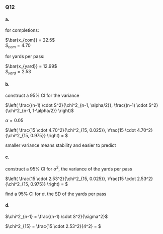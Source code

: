 ### Q12
#### a.

for completions:

$\bar{x_{com}} = 22.5$   
$S_{com} = 4.70$  

for yards per pass:

$\bar{x_{yard}} = 12.99$  
$S_{yard} = 2.53$  

#### b.

construct a 95% CI for the variance

$\left( \frac{(n-1) \cdot S^2}{\chi^2_{n-1, \alpha/2}}, \frac{(n-1) \cdot S^2}{\chi^2_{n-1, 1-\alpha/2}} \right)$  

$\alpha = 0.05$

$\left( \frac{15 \cdot 4.70^2}{\chi^2_{15, 0.025}}, \frac{15 \cdot 4.70^2}{\chi^2_{15, 0.975}} \right) = $  

smaller variance means stability and easier to predict

#### c.

construct a 95% CI for $\sigma^2$, the variance of the yards per pass  

$\left( \frac{15 \cdot 2.53^2}{\chi^2_{15, 0.025}}, \frac{15 \cdot 2.53^2}{\chi^2_{15, 0.975}} \right) = $  

find a 95% CI for $\sigma$, the SD of the yards per pass 

#### d.

$\chi^2_{n-1} = \frac{(n-1) \cdot S^2}{\sigma^2}$  

$\chi^2_{15} = \frac{15 \cdot 2.53^2}{4^2} = $  

